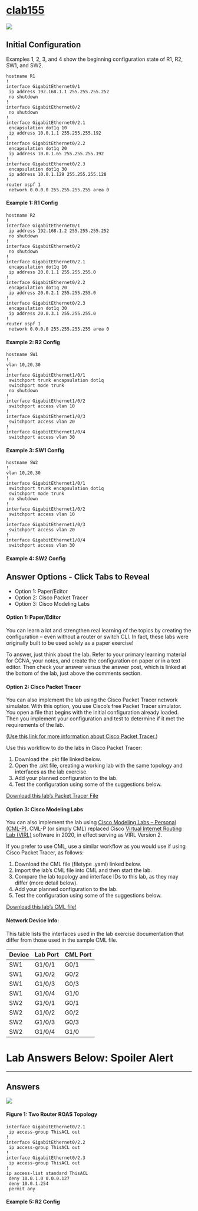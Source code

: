 # [clab155](https://www.certskills.com/clab155/)

![](../images/clab155_img1.svg)

## Initial Configuration

Examples 1, 2, 3, and 4 show the beginning configuration state of R1, R2, SW1, and SW2.

    hostname R1
    !
    interface GigabitEthernet0/1
     ip address 192.168.1.1 255.255.255.252
     no shutdown
    !
    interface GigabitEthernet0/2
     no shutdown
    !
    interface GigabitEthernet0/2.1
     encapsulation dot1q 10
     ip address 10.0.1.1 255.255.255.192
    !
    interface GigabitEthernet0/2.2
     encapsulation dot1q 20
     ip address 10.0.1.65 255.255.255.192
    !
    interface GigabitEthernet0/2.3
     encapsulation dot1q 30
     ip address 10.0.1.129 255.255.255.128
    !
    router ospf 1
     network 0.0.0.0 255.255.255.255 area 0

#### Example 1: R1 Config

    hostname R2
    !
    interface GigabitEthernet0/1
     ip address 192.168.1.2 255.255.255.252
     no shutdown
    !
    interface GigabitEthernet0/2
     no shutdown
    !
    interface GigabitEthernet0/2.1
     encapsulation dot1q 10
     ip address 20.0.1.1 255.255.255.0
    !
    interface GigabitEthernet0/2.2
     encapsulation dot1q 20
     ip address 20.0.2.1 255.255.255.0
    !
    interface GigabitEthernet0/2.3
     encapsulation dot1q 30
     ip address 20.0.3.1 255.255.255.0
    !
    router ospf 1
     network 0.0.0.0 255.255.255.255 area 0

#### Example 2: R2 Config

    hostname SW1
    !
    vlan 10,20,30
    !
    interface GigabitEthernet1/0/1
     switchport trunk encapsulation dot1q
     switchport mode trunk
     no shutdown
    !
    interface GigabitEthernet1/0/2
     switchport access vlan 10
    !
    interface GigabitEthernet1/0/3
     switchport access vlan 20
    !
    interface GigabitEthernet1/0/4
     switchport access vlan 30

#### Example 3: SW1 Config

    hostname SW2
    !
    vlan 10,20,30
    !
    interface GigabitEthernet1/0/1
     switchport trunk encapsulation dot1q
     switchport mode trunk
     no shutdown
    !
    interface GigabitEthernet1/0/2
     switchport access vlan 10
    !
    interface GigabitEthernet1/0/3
     switchport access vlan 20
    !
    interface GigabitEthernet1/0/4
     switchport access vlan 30

#### Example 4: SW2 Config

## Answer Options - Click Tabs to Reveal

- Option 1: Paper/Editor
- Option 2: Cisco Packet Tracer
- Option 3: Cisco Modeling Labs

#### Option 1: Paper/Editor

You can learn a lot and strengthen real learning of the topics by creating the configuration – even without a router or switch CLI. In fact, these labs were originally built to be used solely as a paper exercise!

To answer, just think about the lab. Refer to your primary learning material for CCNA, your notes, and create the configuration on paper or in a text editor. Then check your answer versus the answer post, which is linked at the bottom of the lab, just above the comments section.

#### Option 2: Cisco Packet Tracer

You can also implement the lab using the Cisco Packet Tracer network simulator. With this option, you use Cisco’s free Packet Tracer simulator. You open a file that begins with the initial configuration already loaded. Then you implement your configuration and test to determine if it met the requirements of the lab.

[(Use this link for more information about Cisco Packet Tracer.](https://www.certskills.com/packettracer))

Use this workflow to do the labs in Cisco Packet Tracer:

1. Download the .pkt file linked below.
2. Open the .pkt file, creating a working lab with the same topology and interfaces as the lab exercise.
3. Add your planned configuration to the lab.
4. Test the configuration using some of the suggestions below.

[Download this lab’s Packet Tracer File](https://files.certskills.com/virl/clab155.pkt)

#### Option 3: Cisco Modeling Labs

You can also implement the lab using [Cisco Modeling Labs – Personal (CML-P)](https://developer.cisco.com/modeling-labs/). CML-P (or simply CML) replaced Cisco [Virtual Internet Routing Lab (VIRL)](https://virl.cisco.com/) software in 2020, in effect serving as VIRL Version 2.

If you prefer to use CML, use a similar workflow as you would use if using Cisco Packet Tracer, as follows:

1. Download the CML file (filetype .yaml) linked below.
2. Import the lab’s CML file into CML and then start the lab.
3. Compare the lab topology and interface IDs to this lab, as they may differ (more detail below).
4. Add your planned configuration to the lab.
5. Test the configuration using some of the suggestions below.

[Download this lab’s CML file!](https://files.certskills.com/virl/clab155.yaml)

#### Network Device Info:

This table lists the interfaces used in the lab exercise documentation that differ from those used in the sample CML file.

| **Device** | **Lab Port** | **CML Port** |
| --- | --- | --- |
| SW1 | G1/0/1 | G0/1 |
| SW1 | G1/0/2 | G0/2 |
| SW1 | G1/0/3 | G0/3 |
| SW1 | G1/0/4 | G1/0 |
| SW2 | G1/0/1 | G0/1 |
| SW2 | G1/0/2 | G0/2 |
| SW2 | G1/0/3 | G0/3 |
| SW2 | G1/0/4 | G1/0 |

# Lab Answers Below: Spoiler Alert

---

## Answers

![](../images/clab155_img1.svg)

#### Figure 1: Two Router ROAS Topology

    interface GigabitEthernet0/2.1
     ip access-group ThisACL out
    !
    interface GigabitEthernet0/2.2
     ip access-group ThisACL out
    !
    interface GigabitEthernet0/2.3
     ip access-group ThisACL out
    !
    ip access-list standard ThisACL
     deny 10.0.1.0 0.0.0.127
     deny 10.0.1.254
     permit any

#### Example 5: R2 Config